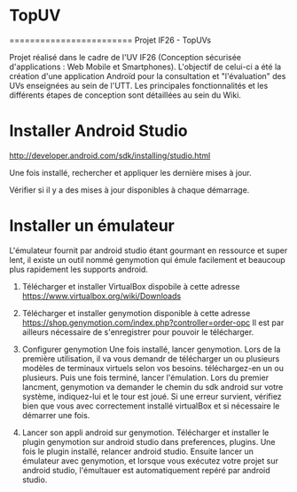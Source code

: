 TopUV
=====

========================
Projet IF26 - TopUVs

Projet réalisé dans le cadre de l'UV IF26 (Conception sécurisée d'applications : Web Mobile et Smartphones).
L'objectif de celui-ci a été la création d'une application Androïd pour la consultation et "l'évaluation" des UVs enseignées au sein de l'UTT.
Les principales fonctionnalités et les différents étapes de conception sont détaillées au sein du Wiki.


Installer Android Studio
========================
http://developer.android.com/sdk/installing/studio.html

Une fois installé, rechercher et appliquer les dernière mises à jour.

Vérifier si il y a des mises à jour disponibles à chaque démarrage.

Installer un émulateur
======================
L'émulateur fournit par android studio étant gourmant en ressource et super lent, il existe un outil nommé genymotion qui émule facilement et beaucoup plus rapidement les supports android.

1. Télécharger et installer VirtualBox
   dispobile à cette adresse  https://www.virtualbox.org/wiki/Downloads

2. Télécharger et installer genymotion
   disponible à cette adresse https://shop.genymotion.com/index.php?controller=order-opc
   Il est par ailleurs nécessaire de s'enregistrer pour pouvoir le télécharger.

3. Configurer genymotion
   Une fois installé, lancer genymotion. Lors de la première utilisation, il va vous demandr de télécharger un ou plusieurs modèles de terminaux virtuels selon vos besoins. téléchargez-en un ou plusieurs. Puis une fois terminé, lancer l'émulation. Lors du premier lancment, genymotion va demander le chemin du sdk android sur votre système, indiquez-lui et le tour est joué. Si une erreur survient, vérifiez bien que vous avec correctement installé virtualBox et si nécessaire le démarrer une fois.

4. Lancer son appli android sur genymotion.
   Télécharger et installer le plugin genymotion sur android studio dans preferences, plugins. Une fois le plugin installé, relancer android studio. Ensuite lancer un émulateur avec genymotion, et lorsque vous exécutez votre projet sur android studio, l'émultauer est automatiquement repéré par android studio.
